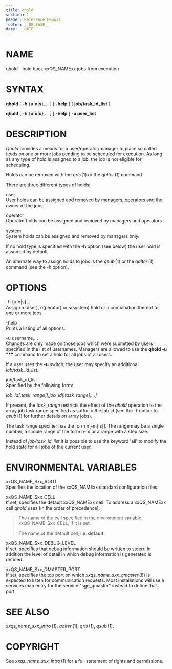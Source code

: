 ```yaml
---
title: qhold
section: 1
header: Reference Manual
footer: __RELEASE__
date: __DATE__
---
```


# NAME

qhold - hold back xxQS_NAMExx jobs from execution

# SYNTAX

**qhold** \[ **-h** {**u**\|**o**\|**s**},... \] \[ **-help** \] \[
**job/task_id_list** \]

**qhold** \[ **-h** {**u**\|**o**\|**s**},... \] \[ **-help** \] **-u
user_list**

# DESCRIPTION

*Qhold* provides a means for a user/operator/manager to place so called
*holds* on one or more jobs pending to be scheduled for execution. As
long as any type of hold is assigned to a job, the job is not eligible
for scheduling.

Holds can be removed with the *qrls* (1) or the *qalter* (1) command.

There are three different types of holds:

user  
User holds can be assigned and removed by managers, operators and the
owner of the jobs.

operator  
Operator holds can be assigned and removed by managers and operators.

system  
System holds can be assigned and removed by managers only.

If no hold type is specified with the **-h** option (see below) the user
hold is assumed by default.

An alternate way to assign holds to jobs is the *qsub* (1) or the
*qalter* (1) command (see the *-h* option).

# OPTIONS

-h {u\|o\|s},...  
Assign a u(ser), o(perator) or s(system) hold or a combination thereof
to one or more jobs.

-help  
Prints a listing of all options.

-u username,...  
Changes are only made on those jobs which were submitted by users
specified in the list of usernames. Managers are allowed to use the
**qhold -u "\*"** command to set a hold for all jobs of all users.

If a user uses the **-u** switch, the user may specify an additional
*job/task_id_list*.

job/task_id_list  
Specified by the following form:

*job_id\[.task_range\]\[,job_id\[.task_range\],...\]*

If present, the *task_range* restricts the effect of the *qhold*
operation to the array job task range specified as suffix to the job id
(see the **-t** option to *qsub* (1) for further details on array jobs).

The task range specifier has the form n\[-m\[:s\]\]. The range may be a
single number, a simple range of the form n-m or a range with a step
size.

Instead of *job/task_id_list* it is possible to use the keyword 'all' to
modify the hold state for all jobs of the current user.

# ENVIRONMENTAL VARIABLES

xxQS_NAME_Sxx_ROOT  
Specifies the location of the xxQS_NAMExx standard configuration files.

xxQS_NAME_Sxx_CELL  
If set, specifies the default xxQS_NAMExx cell. To address a xxQS_NAMExx
cell *qhold* uses (in the order of precedence):

> The name of the cell specified in the environment variable
> xxQS_NAME_Sxx_CELL, if it is set.
>
> The name of the default cell, i.e. **default**.

xxQS_NAME_Sxx_DEBUG_LEVEL  
If set, specifies that debug information should be written to stderr. In
addition the level of detail in which debug information is generated is
defined.

xxQS_NAME_Sxx_QMASTER_PORT  
If set, specifies the tcp port on which *xxqs_name_sxx_qmaster* (8) is
expected to listen for communication requests. Most installations will
use a services map entry for the service "sge_qmaster" instead to define
that port.

# SEE ALSO

*xxqs_name_sxx_intro* (1), *qalter* (1), *qrls* (1), *qsub* (1).

# COPYRIGHT

See *xxqs_name_sxx_intro* (1) for a full statement of rights and
permissions.
